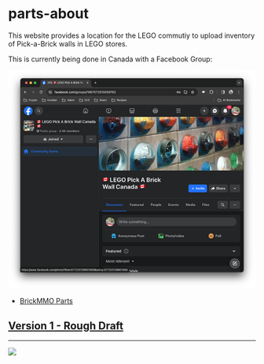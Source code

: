 # parts-about

<style>@import url("//readme.codeadam.ca/readme.css");</style>

This website provides a location for the LEGO commutiy to upload inventory of Pick-a-Brick walls in LEGO stores. 

This is currently being done in Canada with a Facebook Group:

![PAB Facebook Group](images/pab-facebook.png)

- [BrickMMO Parts](https://pab.brickmmo.com)

## [Version 1 - Rough Draft](v1)

---

<a href="https://brickmmo.com">
<img src="https://brickmmo.com/images/brickmmo-logo-horizontal.jpg" width="100">
</a>
